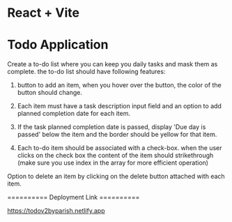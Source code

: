 # React + Vite

# Todo Application

Create a to-do list where you can keep you daily tasks and mask them as complete. the to-do list should have following features:

1. button to add an item, when you hover over the button, the color of the button should change.

2. Each item must have a task description input field and an option to add planned completion date for each item.

3. If the task planned completion date is passed, display 'Due day is passed' below the item and the border should be yellow for that item.

4. Each to-do item should be associated with a check-box. when the user clicks on the check box the content of the item should strikethrough (make sure you use index in the array for more efficient operation)

Option to delete an item by clicking on the delete button attached with each item.


========== Deployment Link ==========

https://todov2byparish.netlify.app
